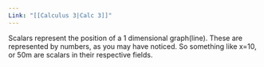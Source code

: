 ```yaml
---
Link: "[[Calculus 3|Calc 3]]"
---
```

Scalars represent the position of a 1 dimensional graph(line). These are represented by numbers, as you may have noticed. So something like x=10, or 50m are scalars in their respective fields.